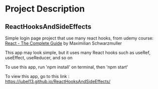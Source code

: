 # Project Description

## ReactHooksAndSideEffects

Simple login page project that use many react hooks, from udemy course: <a href="https://www.udemy.com/course/react-the-complete-guide-incl-redux/">React - The Complete Guide</a>  by Maximilian Schwarzmuller

This app may look simple, but it uses many React hooks such as useRef, useEffect, useReducer, and so on <br>

To use this app, run 'npm install' on terminal, then 'npm start' <br>

To view this app, go to this link : https://jubel13.github.io/ReactHooksAndSideEffects/
